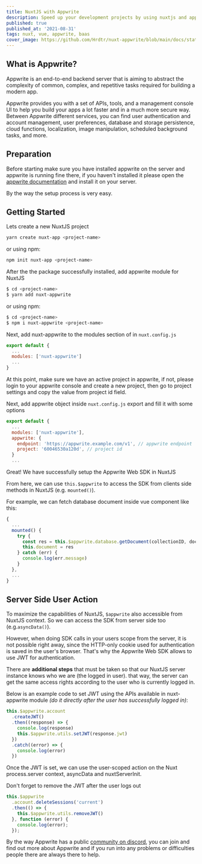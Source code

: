 ```yaml
---
title: NuxtJS with Appwrite
description: Speed up your development projects by using nuxtjs and appwrite as back-end
published: true
published_at: '2021-08-31'
tags: nuxt, vue, appwrite, baas
cover_image: https://github.com/Hrdtr/nuxt-appwrite/blob/main/docs/static/preview-bg-white.png?raw=true
---
```


## What is Appwrite?

Appwrite is an end-to-end backend server that is aiming to abstract the complexity of common, complex, and repetitive tasks required for building a modern app.

Appwrite provides you with a set of APIs, tools, and a management console UI to help you build your apps a lot faster and in a much more secure way. Between Appwrite different services, you can find user authentication and account management, user preferences, database and storage persistence, cloud functions, localization, image manipulation, scheduled background tasks, and more.

## Preparation

Before starting make sure you have installed appwrite on the server and appwrite is running fine there, if you haven't installed it please open the [appwrite documentation](https://appwrite.io/docs) and install it on your server.

By the way the setup process is very easy.

## Getting Started

Lets create a new NuxtJS project

```bash
yarn create nuxt-app <project-name>
```
or using npm:
```bash
npm init nuxt-app <project-name>
```

After the the package successfully installed, add appwrite module for NuxtJS

```bash
$ cd <project-name>
$ yarn add nuxt-appwrite
```
or using npm:
```bash
$ cd <project-name>
$ npm i nuxt-appwrite <project-name>
```

Next, add nuxt-appwrite to the modules section of in `nuxt.config.js`

```js
export default {
  ...
  modules: ['nuxt-appwrite']
  ...
}
```

At this point, make sure we have an active project in appwrite, if not, please login to your appwrite console and create a new project, then go to project settings and copy the value from project id field.

Next, add appwrite object inside `nuxt.config.js` export and fill it with some options

```js
export default {
  ...
  modules: ['nuxt-appwrite'],
  appwrite: {
    endpoint: 'https://appwrite.example.com/v1', // appwrite endpoint
    project: '60046530a120d', // project id
  }
  ...
```

Great! We have successfully setup the Appwrite Web SDK in NuxtJS

From here, we can use `this.$appwrite` to access the SDK from clients side methods in NuxtJS (e.g. `mounted()`).

For example, we can fetch database document inside vue component like this:
```js
{
  ...
  mounted() {
    try {
      const res = this.$appwrite.database.getDocument(collectionID, documentID)
      this.document = res
    } catch (err) {
      console.log(err.message)
    }
  },
  ...
}
```

## Server Side User Action

To maximize the capabilities of NuxtJS, `$appwrite` also accessible from NuxtJS context. So we can access the SDK from server side too (e.g.`asyncData()`).

However, when doing SDK calls in your users scope from the server, it is not possible right away, since the HTTP-only cookie used for authentication is saved in the user's browser. That's why the Appwrite Web SDK allows to use JWT for authentication.

There are **additional steps** that must be taken so that our NuxtJS server instance knows who we are (the logged in user). that way, the server can get the same access rights according to the user who is currently logged in.

Below is an example code to set JWT using the APIs available in nuxt-appwrite module *(do it directly after the user has successfully logged in)*:

```js
this.$appwrite.account
  .createJWT()
  .then((response) => {
    console.log(response)
    this.$appwrite.utils.setJWT(response.jwt)
  })
  .catch((error) => {
    console.log(error)
  })
```
Once the JWT is set, we can use the user-scoped action on the Nuxt process.server context, asyncData and nuxtServerInit.

Don't forget to remove the JWT after the user logs out
```js
this.$appwrite
  .account.deleteSessions('current')
  .then(() => {
    this.$appwrite.utils.removeJWT()
  }, function (error) {
    console.log(error);
  });
```

By the way Appwrite has a public [community on discord](https://appwrite.io/discord), you can join and find out more about Appwrite and if you run into any problems or difficulties people there are always there to help.